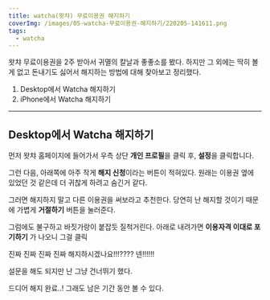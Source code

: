 ```yaml
---
title: watcha(왓챠) 무료이용권 해지하기
coverImg: /images/05-watcha-무료이용권-해지하기/220205-141611.png
tags:
  - watcha
---
```


왓챠 무료이용권을 2주 받아서 귀멸의 칼날과 좋좋소를 봤다. 하지만 그 외에는 딱히 볼 게 없고 돈내기도 싫어서 해지하는 방법에 대해 찾아보고 정리했다.

<!--more-->

1. Desktop에서 Watcha 해지하기
2. iPhone에서 Watcha 해지하기

---

## Desktop에서 Watcha 해지하기

먼저 왓챠 홈페이지에 들어가서 우측 상단 **개인 프로필**을 클릭 후, **설정**을 클릭합니다.

<post-img src="/images/22/02/21/012035.png"></post-img>

그런 다음, 아래쪽에 아주 작게 **해지 신청**이라는 버튼이 적혀있다. 원래는 이용권 옆에 있었던 것 같은데 더 귀찮게 하려고 숨긴거 같다.

<post-img src="/images/05-watcha-무료이용권-해지하기/220205-143414.png"></post-img>

그러면 해지하지 말고 다른 이용권을 써보라고 추천한다. 당연히 난 해지할 것이기 때문에 가볍게 **거절하기** 버튼을 눌러준다.

<post-img src="/images/05-watcha-무료이용권-해지하기/220205-150828.png"></post-img>

그럼에도 불구하고 바짓가랑이 붙잡듯 질척거린다. 아래로 내려가면 **이용자격 이대로 포기하기** 가 나오니 그걸 클릭

<post-img src="/images/05-watcha-무료이용권-해지하기/220205-151102.png"></post-img>

진짜 진짜 진짜 진짜 해지하시겠나요!!!???? 넨!!!!!!

<post-img src="/images/05-watcha-무료이용권-해지하기/220205-153021.png"></post-img>

설문을 해도 되지만 난 그냥 건너뛰기 했다.

<post-img src="/images/05-watcha-무료이용권-해지하기/220205-153134.png"></post-img>

드디어 해지 완료..! 그래도 남은 기간 동안 볼 수 있다.

<post-img src="/images/05-watcha-무료이용권-해지하기/220205-153105.png"></post-img>
